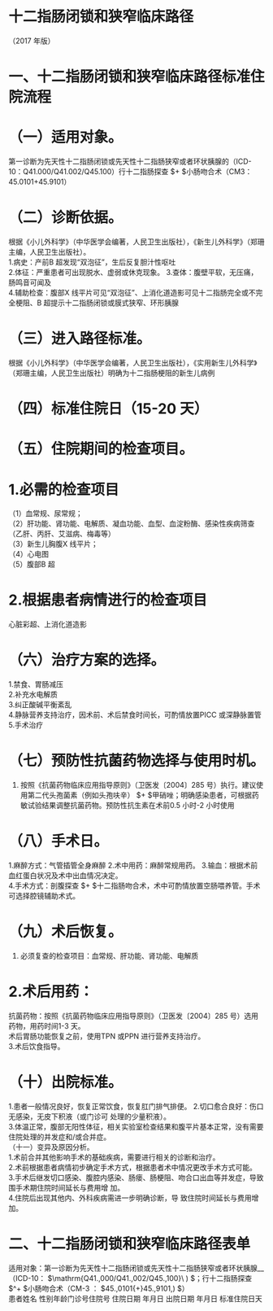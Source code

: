 # 十二指肠闭锁和狭窄临床路径  
（2017 年版）  
# 一、十二指肠闭锁和狭窄临床路径标准住院流程  
# （一）适用对象。  
第一诊断为先天性十二指肠闭锁或先天性十二指肠狭窄或者环状胰腺的（ICD-10：Q41.000/Q41.002/Q45.100）行十二指肠探查 $+ $小肠吻合术（CM3：45.0101+45.9101）  
# （二）诊断依据。  
根据《小儿外科学》（中华医学会编著，人民卫生出版社），《新生儿外科学》（郑珊主编，人民卫生出版社）。  
1.病史：产前B 超发现“双泡征”，生后反复胆汁性呕吐  
2.体征：严重患者可出现脱水、虚弱或休克现象。 3.查体：腹壁平软，无压痛，肠鸣音可闻及  
4.辅助检查：腹部X 线平片可见“双泡征”、上消化道造影可见十二指肠完全或不完全梗阻、B 超提示十二指肠闭锁或膜式狭窄、环形胰腺  
# （三）进入路径标准。  
根据《小儿外科学》（中华医学会编著，人民卫生出版社），《实用新生儿外科学》（郑珊主编，人民卫生出版社）明确为十二指肠梗阻的新生儿病例  
# （四）标准住院日（15-20 天）  
# （五）住院期间的检查项目。  
# 1.必需的检查项目  
（1）血常规、尿常规；  
（2）肝功能、肾功能、电解质、凝血功能、血型、血淀粉酶、感染性疾病筛查（乙肝、丙肝、艾滋病、梅毒等）  
（3）新生儿胸腹X 线平片；  
（4）心电图  
（5）腹部B 超  
# 2.根据患者病情进行的检查项目  
心脏彩超、上消化道造影  
# （六）治疗方案的选择。  
1.禁食、胃肠减压  
2.补充水电解质  
3.纠正酸碱平衡紊乱  
4.静脉营养支持治疗，因术前、术后禁食时间长，可酌情放置PICC 或深静脉置管  
5.手术治疗  
# （七）预防性抗菌药物选择与使用时机。  
1. 按照《抗菌药物临床应用指导原则》（卫医发〔2004〕285 号）执行。建议使用第二代头孢菌素（例如头孢呋辛） $+ $甲硝唑；明确感染患者，可根据药敏试验结果调整抗菌药物。预防性抗生素在术前0.5 小时-2 小时使用  
# （八）手术日。  
1.麻醉方式：气管插管全身麻醉 2.术中用药：麻醉常规用药。 3.输血：根据术前血红蛋白状况及术中出血情况决定。  
4.手术方式：剖腹探查 $+ $十二指肠吻合术，术中可酌情放置空肠喂养管。手术可选择腔镜辅助术式。  
# （九）术后恢复。  
1. 必须复查的检查项目：血常规、肝功能、肾功能、电解质  
# 2.术后用药：  
抗菌药物：按照《抗菌药物临床应用指导原则》（卫医发〔2004〕285 号）选用药物，用药时间1-3 天。  
术后胃肠功能恢复之前，使用TPN 或PPN 进行营养支持治疗。  
3.术后饮食指导。  
# （十）出院标准。  
1.患者一般情况良好，恢复正常饮食，恢复肛门排气排便。 2.切口愈合良好：伤口无感染，无皮下积液（或门诊可 处理的少量积液）。  
3.体温正常，腹部无阳性体征，相关实验室检查结果和腹平片基本正常，没有需要住院处理的并发症和/或合并症。  
（十一）变异及原因分析。  
1.术前合并其他影响手术的基础疾病，需要进行相关的诊断和治疗。  
2.术前根据患者病情初步确定手术方式，根据患者术中情况更改手术方式可能。  
3.手术后继发切口感染、腹腔内感染、肠瘘、肠梗阻、吻合口出血等并发症，导致围手术期住院时间延长与费用增 加。  
4.住院后出现其他内、外科疾病需进一步明确诊断，导 致住院时间延长与费用增加。  
# 二、十二指肠闭锁和狭窄临床路径表单  
适用对象：第一诊断为先天性十二指肠闭锁或先天性十二指肠狭窄或者环状胰腺__（ICD-10： $\mathrm{Q41.\,000/Q41.\,002/Q45.\,100}\ ) $；行十二指肠探查 $^+ $小肠吻合术（CM-3 ： $45.\,0101{+}45.\,9101\,) $）  
患者姓名  性别年龄门诊号住院号 住院日期  年月日   出院日期  年月日  标准住院日天  
